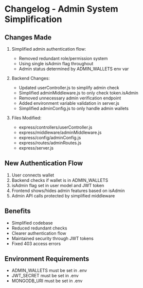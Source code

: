 # Changelog - Admin System Simplification

## Changes Made
1. Simplified admin authentication flow:
   - Removed redundant role/permission system
   - Using single isAdmin flag throughout
   - Admin status determined by ADMIN_WALLETS env var

2. Backend Changes:
   - Updated userController.js to simplify admin check
   - Simplified adminMiddleware.js to only check token.isAdmin
   - Removed unnecessary admin verification endpoint
   - Added environment variable validation in server.js
   - Simplified adminConfig.js to only handle admin wallets

3. Files Modified:
   - express/controllers/userController.js
   - express/middleware/adminMiddleware.js
   - express/config/adminConfig.js
   - express/routes/adminRoutes.js
   - express/server.js

## New Authentication Flow
1. User connects wallet
2. Backend checks if wallet is in ADMIN_WALLETS
3. isAdmin flag set in user model and JWT token
4. Frontend shows/hides admin features based on isAdmin
5. Admin API calls protected by simplified middleware

## Benefits
- Simplified codebase
- Reduced redundant checks
- Clearer authentication flow
- Maintained security through JWT tokens
- Fixed 403 access errors

## Environment Requirements
- ADMIN_WALLETS must be set in .env
- JWT_SECRET must be set in .env
- MONGODB_URI must be set in .env
